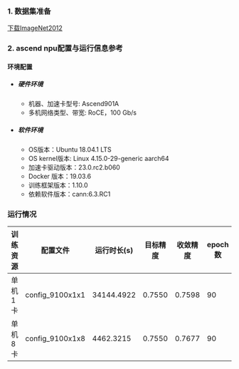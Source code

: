 ### 1. 数据集准备
[下载ImageNet2012](../../benchmarks/resnet50) 

### 2. ascend npu配置与运行信息参考
#### 环境配置
- ##### 硬件环境 
    - 机器、加速卡型号: Ascend901A
    - 多机网络类型、带宽: RoCE，100 Gb/s
- ##### 软件环境
    - OS版本：Ubuntu 18.04.1 LTS
    - OS kernel版本:  Linux 4.15.0-29-generic aarch64  
    - 加速卡驱动版本：23.0.rc2.b060
    - Docker 版本：19.03.6
    - 训练框架版本：1.10.0
    - 依赖软件版本：cann:6.3.RC1


### 运行情况
| 训练资源 | 配置文件         | 运行时长(s) | 目标精度  | 收敛精度   | epoch数 | 性能(samples/s) |
| ------- | ---------------  | ----------- | -------- | --------  | ------- | --------------- |
| 单机1卡  | config_9100x1x1 |  34144.4922  |  0.7550  |  0.7598   |   90    |                 |
| 单机8卡  | config_9100x1x8 |  4462.3215   |  0.7550  |  0.7677   |   90    |                 |
 